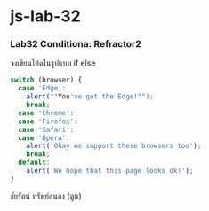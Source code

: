 # js-lab-32
### Lab32 Conditiona: Refractor2
จงเขียนโค้ดในรูปแบบ if else

```JavaScript
switch (browser) {
  case 'Edge':
    alert(""You've got the Edge!"");
    break;
  case 'Chrome':
  case 'Firefox':
  case 'Safari':
  case 'Opera':
    alert('Okay we support these browsers too');
    break;
  default:
    alert('We hope that this page looks ok!');
}
```

ชัยรัตน์ ทรัพย์สนอง (ตูน)
